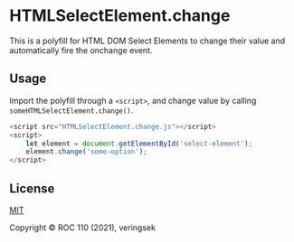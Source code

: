 # HTMLSelectElement.change
This is a polyfill for HTML DOM Select Elements to change their value and automatically fire the onchange event.

## Usage

Import the polyfill through a `<script>`, and change value by calling `someHTMLSelectElement.change()`. 

```js
<script src="HTMLSelectElement.change.js"></script>
<script>
    let element = document.getElementById('select-element');
    element.change('some-option');
</script>
```

## License

[MIT](http://opensource.org/licenses/MIT)

Copyright © ROC 110 (2021), veringsek